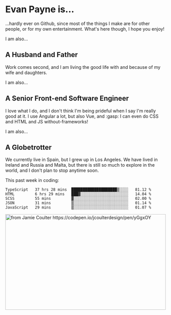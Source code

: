 # Evan Payne is...
...hardly ever on Github, since most of the things I make are for other people, or for my own entertainment.  What's here though, I hope you enjoy!

I am also...
## A Husband and Father
Work comes second, and I am living the good life with and because of my wife and daughters.

I am also...
## A Senior Front-end Software Engineer
I love what I do, and I don't think I'm being prideful when I say I'm really good at it.  I use Angular a lot, but also Vue, and :gasp: I can even do CSS and HTML and JS without-frameworks!

I am also...
## A Globetrotter
We currently live in Spain, but I grew up in Los Angeles.  We have lived in Ireland and Russia and Malta, but there is still so much to explore in the world, and I don't plan to stop anytime soon.

This past week in coding:
<!--START_SECTION:waka-->
```text
TypeScript   37 hrs 28 mins  ████████████████████▒░░░░   81.12 % 
HTML         6 hrs 29 mins   ███▓░░░░░░░░░░░░░░░░░░░░░   14.04 % 
SCSS         55 mins         ▓░░░░░░░░░░░░░░░░░░░░░░░░   02.00 % 
JSON         31 mins         ▒░░░░░░░░░░░░░░░░░░░░░░░░   01.14 % 
JavaScript   29 mins         ▒░░░░░░░░░░░░░░░░░░░░░░░░   01.07 % 
```
<!--END_SECTION:waka-->


<img alt="from Jamie Coulter https://codepen.io/jcoulterdesign/pen/yGgxOY" src="./solar.svg" width="100%" height="300"/>
